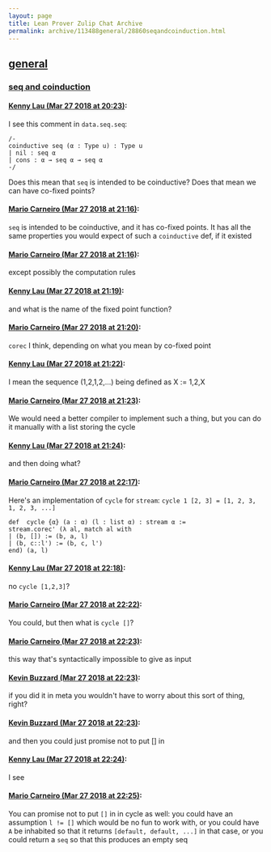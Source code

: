 ```yaml
---
layout: page
title: Lean Prover Zulip Chat Archive 
permalink: archive/113488general/28860seqandcoinduction.html
---
```


## [general](index.html)
### [seq and coinduction](28860seqandcoinduction.html)

#### [Kenny Lau (Mar 27 2018 at 20:23)](https://leanprover.zulipchat.com/#narrow/stream/113488-general/topic/seq%20and%20coinduction/near/124283402):
I see this comment in `data.seq.seq`:
```
/-
coinductive seq (α : Type u) : Type u
| nil : seq α
| cons : α → seq α → seq α
-/
 ```
Does this mean that `seq` is intended to be coinductive? Does that mean we can have co-fixed points?

#### [Mario Carneiro (Mar 27 2018 at 21:16)](https://leanprover.zulipchat.com/#narrow/stream/113488-general/topic/seq%20and%20coinduction/near/124285523):
`seq` is intended to be coinductive, and it has co-fixed points. It has all the same properties you would expect of such a `coinductive` def, if it existed

#### [Mario Carneiro (Mar 27 2018 at 21:16)](https://leanprover.zulipchat.com/#narrow/stream/113488-general/topic/seq%20and%20coinduction/near/124285526):
except possibly the computation rules

#### [Kenny Lau (Mar 27 2018 at 21:19)](https://leanprover.zulipchat.com/#narrow/stream/113488-general/topic/seq%20and%20coinduction/near/124285604):
and what is the name of the fixed point function?

#### [Mario Carneiro (Mar 27 2018 at 21:20)](https://leanprover.zulipchat.com/#narrow/stream/113488-general/topic/seq%20and%20coinduction/near/124285665):
`corec` I think, depending on what you mean by co-fixed point

#### [Kenny Lau (Mar 27 2018 at 21:22)](https://leanprover.zulipchat.com/#narrow/stream/113488-general/topic/seq%20and%20coinduction/near/124285736):
I mean the sequence (1,2,1,2,...) being defined as X := 1,2,X

#### [Mario Carneiro (Mar 27 2018 at 21:23)](https://leanprover.zulipchat.com/#narrow/stream/113488-general/topic/seq%20and%20coinduction/near/124285760):
We would need a better compiler to implement such a thing, but you can do it manually with a list storing the cycle

#### [Kenny Lau (Mar 27 2018 at 21:24)](https://leanprover.zulipchat.com/#narrow/stream/113488-general/topic/seq%20and%20coinduction/near/124285815):
and then doing what?

#### [Mario Carneiro (Mar 27 2018 at 22:17)](https://leanprover.zulipchat.com/#narrow/stream/113488-general/topic/seq%20and%20coinduction/near/124287806):
Here's an implementation of `cycle` for `stream`: `cycle 1 [2, 3] = [1, 2, 3, 1, 2, 3, ...]`
```
def  cycle {α} (a : α) (l : list α) : stream α :=
stream.corec' (λ al, match al with
| (b, []) := (b, a, l)
| (b, c::l') := (b, c, l')
end) (a, l)
```

#### [Kenny Lau (Mar 27 2018 at 22:18)](https://leanprover.zulipchat.com/#narrow/stream/113488-general/topic/seq%20and%20coinduction/near/124287865):
no `cycle [1,2,3]`?

#### [Mario Carneiro (Mar 27 2018 at 22:22)](https://leanprover.zulipchat.com/#narrow/stream/113488-general/topic/seq%20and%20coinduction/near/124288072):
You could, but then what is `cycle []`?

#### [Mario Carneiro (Mar 27 2018 at 22:23)](https://leanprover.zulipchat.com/#narrow/stream/113488-general/topic/seq%20and%20coinduction/near/124288086):
this way that's syntactically impossible to give as input

#### [Kevin Buzzard (Mar 27 2018 at 22:23)](https://leanprover.zulipchat.com/#narrow/stream/113488-general/topic/seq%20and%20coinduction/near/124288092):
if you did it in meta you wouldn't have to worry about this sort of thing, right?

#### [Kevin Buzzard (Mar 27 2018 at 22:23)](https://leanprover.zulipchat.com/#narrow/stream/113488-general/topic/seq%20and%20coinduction/near/124288096):
and then you could just promise not to put [] in

#### [Kenny Lau (Mar 27 2018 at 22:24)](https://leanprover.zulipchat.com/#narrow/stream/113488-general/topic/seq%20and%20coinduction/near/124288142):
I see

#### [Mario Carneiro (Mar 27 2018 at 22:25)](https://leanprover.zulipchat.com/#narrow/stream/113488-general/topic/seq%20and%20coinduction/near/124288176):
You can promise not to put `[]` in in cycle as well: you could have an assumption `l != []` which would be no fun to work with, or you could have `A` be inhabited so that it returns `[default, default, ...]` in that case, or you could return a `seq` so that this produces an empty seq

